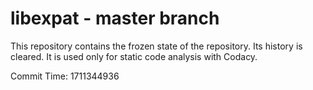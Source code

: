 # libexpat - master branch

This repository contains the frozen state of the repository.
Its history is cleared. It is used only for static code
analysis with Codacy.

Commit Time: 1711344936
